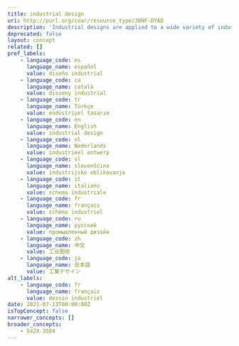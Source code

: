```yaml
---
title: industrial design
uri: http://purl.org/coar/resource_type/JBNF-DYAD
description: 'Industrial designs are applied to a wide variety of industrial products and handicrafts. They refer to the ornamental or aesthetic aspects of a useful article,including compositions of lines or colors or any three-dimensional forms that give a special appearance to a product or handicraft. [Source: https://www.wipo.int/edocs/pubdocs/en/wipo_pub_943_2018.pdf]'
deprecated: false
layout: concept
related: []
pref_labels:
    - language_code: es
      language_name: español
      value: diseño industrial
    - language_code: ca
      language_name: català
      value: disseny industrial
    - language_code: tr
      language_name: Türkçe
      value: endüstriyel tasarım
    - language_code: en
      language_name: English
      value: industrial design
    - language_code: nl
      language_name: Nederlands
      value: industrieel ontwerp
    - language_code: sl
      language_name: slovenščina
      value: industrijsko oblikovanje
    - language_code: it
      language_name: italiano
      value: schema industriale
    - language_code: fr
      language_name: français
      value: schéma industriel
    - language_code: ru
      language_name: русский
      value: промышленный дизайн
    - language_code: zh
      language_name: 中文
      value: 工业图纸
    - language_code: ja
      language_name: 日本語
      value: 工業デザイン
alt_labels:
    - language_code: fr
      language_name: français
      value: dessin industriel
date: 2021-07-13T00:00:00Z
isTopConcept: false
narrower_concepts: []
broader_concepts:
    - 542X-3S04
---
```



